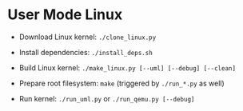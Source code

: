 User Mode Linux
==============

- Download Linux kernel: `./clone_linux.py`

- Install dependencies: `./install_deps.sh`

- Build Linux kernel: `./make_linux.py [--uml] [--debug] [--clean]`

- Prepare root filesystem: `make` (triggered by `./run_*.py` as well)

- Run kernel: `./run_uml.py` or `./run_qemu.py [--debug]`
